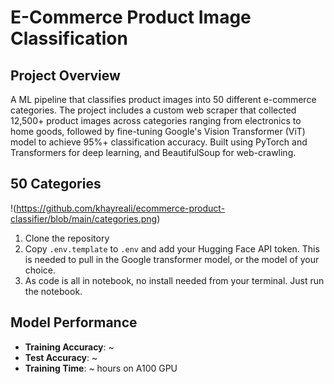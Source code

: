 # E-Commerce Product Image Classification

## Project Overview
A ML pipeline that classifies product images into 50 different e-commerce categories. The project includes a custom web scraper that collected 12,500+ product images across categories ranging from electronics to home goods, followed by fine-tuning Google's Vision Transformer (ViT) model to achieve 95%+ classification accuracy.
Built using PyTorch and Transformers for deep learning, and BeautifulSoup for web-crawling.

## 50 Categories
!(https://github.com/khayreali/ecommerce-product-classifier/blob/main/categories.png)
1. Clone the repository
2. Copy `.env.template` to `.env` and add your Hugging Face API token. This is needed to pull in the Google transformer model, or the model of your choice.
3. As code is all in notebook, no install needed from your terminal. Just run the notebook.

## Model Performance
- **Training Accuracy**: ~
- **Test Accuracy**: ~
- **Training Time**: ~ hours on A100 GPU
